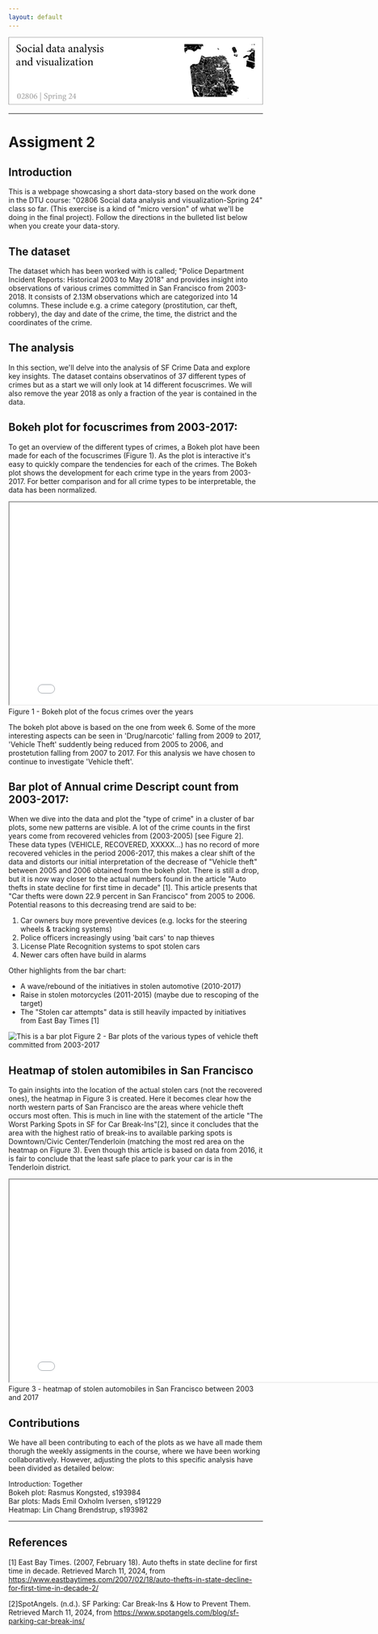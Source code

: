 ```yaml
---
layout: default
---
```


![Banner](assets/cover3@2x.png)


---

# Assigment 2


## Introduction
This is a webpage showcasing a short data-story based on the work done in the DTU 
course: "02806 Social data analysis and visualization-Spring 24" class so far. (This exercise is a kind of "micro version" of what we'll be doing in the final project). Follow the directions in the bulleted list below when you create your data-story.


## The dataset
The dataset which has been worked with is called; "Police Department Incident Reports: Historical 2003 to May 2018" and provides insight into observations of various crimes committed in San Francisco from 2003-2018. 
It consists of 2.13M observations which are categorized into 14 columns. These include e.g. a crime category (prostitution, car theft, robbery), the day and date of the crime, the time, the district and the coordinates of the crime.



## The analysis
In this section, we'll delve into the analysis of SF Crime Data and explore key insights.
The dataset contains observatinos of 37 different types of crimes but as a start we will only look at 14 different focuscrimes. We will also remove the year 2018 as only a fraction of the year is contained in the data.

## Bokeh plot for focuscrimes from 2003-2017:
To get an overview of the different types of crimes, a Bokeh plot have been made for each of the focuscrimes (Figure 1). As the plot is interactive it's easy to quickly compare the tendencies for each of the crimes. The Bokeh plot shows the development for each crime type in the years from 2003-2017. For better comparison and for all crime types to be interpretable, the data has been normalized.


<iframe src="bokeh.html" width="800" height="400"></iframe>
Figure 1 - Bokeh plot of the focus crimes over the years

The bokeh plot above is based on the one from week 6.
Some of the more interesting aspects can be seen in 'Drug/narcotic' falling from 2009 to 2017, 'Vehicle Theft' suddently being reduced from 2005 to 2006, and prostetution falling from 2007 to 2017.
For this analysis we have chosen to continue to investigate 'Vehicle theft'.



## Bar plot of Annual crime Descript count from 2003-2017:
When we dive into the data and plot the "type of crime" in a cluster of bar plots, some new patterns are visible.  A lot of the crime counts in the first years come from recovered vehicles from (2003-2005) [see Figure 2]. These data types (VEHICLE, RECOVERED, XXXXX...) has no record of more recovered vehicles in the period 2006-2017, this makes a clear shift of the data and distorts our initial interpretation of the decrease of "Vehicle theft" between 2005 and 2006 obtained from the bokeh plot. There is still a drop, but it is now way closer to the actual numbers found in the article "Auto thefts in state decline for first time in decade" [1]. This article presents that "Car thefts were down 22.9 percent in San Francisco" from 2005 to 2006. Potential reasons to this decreasing trend are said to be:
1. Car owners buy more preventive devices (e.g. locks for the steering wheels & tracking systems)
2. Police officers increasingly using 'bait cars' to nap thieves
3. License Plate Recognition systems to spot stolen cars
4. Newer cars often have build in alarms

Other highlights from the bar chart:
- A wave/rebound of the initiatives in stolen automotive (2010-2017)
- Raise in stolen motorcycles (2011-2015) (maybe due to rescoping of the target) 
- The "Stolen car attempts" data is still heavily impacted by initiatives from East Bay Times [1]  

![This is a bar plot](https://Madsem2.github.io/bar_plot.png)
Figure 2 - Bar plots of the various types of vehicle theft committed from 2003-2017

## Heatmap of stolen automibiles in San Francisco
To gain insights into the location of the actual stolen cars (not the recovered ones), the heatmap in Figure 3 is created. Here it becomes clear how the north western parts of San Francisco are the areas where vehicle theft occurs most often. This is much in line with the statement of the article "The Worst Parking Spots in SF for Car Break-Ins"[2], since it concludes that the area with the highest ratio of break-ins to available parking spots is Downtown/Civic Center/Tenderloin (matching the most red area on the heatmap on Figure 3). Even though this article is based on data from 2016,  it is fair to conclude that the least safe place to park your car is in the Tenderloin district.
<iframe src="vehicleHeatmap.html" width="800" height="400"></iframe>
Figure 3 - heatmap of stolen automobiles in San Francisco between 2003 and 2017

## Contributions

We have all been contributing to each of the plots as we have all made them thorugh the weekly assigments in the course, where we have been working collaboratively. 
However, adjusting the plots to this specific analysis have been divided as detailed below:<br>

Introduction: Together <br>
Bokeh plot: Rasmus Kongsted, s193984 <br>
Bar plots: Mads Emil Oxholm Iversen, s191229 <br>
Heatmap: Lin Chang Brendstrup, s193982 <br>




---
## References
[1] East Bay Times. (2007, February 18). Auto thefts in state decline for first time in decade. Retrieved March 11, 2024, from https://www.eastbaytimes.com/2007/02/18/auto-thefts-in-state-decline-for-first-time-in-decade-2/

[2]SpotAngels. (n.d.). SF Parking: Car Break-Ins & How to Prevent Them. Retrieved March 11, 2024, from https://www.spotangels.com/blog/sf-parking-car-break-ins/
